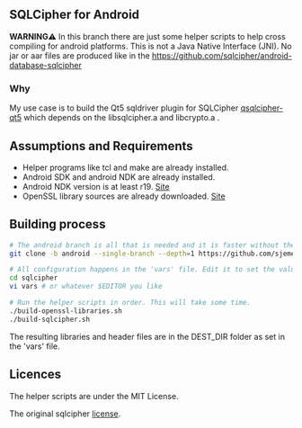 ## SQLCipher for Android

**WARNING**:warning: In this branch there are just some helper scripts to help cross compiling for android platforms. This is not a Java Native Interface (JNI). No jar or aar files are produced like in the https://github.com/sqlcipher/android-database-sqlcipher

### Why

My use case is to build the Qt5 sqldriver plugin for SQLCipher [qsqlcipher-qt5](https://github.com/sjemens/qsqlcipher-qt5) which depends on the libsqlcipher.a and libcrypto.a .

## Assumptions and Requirements

 - Helper programs like tcl and make are already installed.
 - Android SDK and android NDK are already installed.
 - Android NDK version is at least r19. [Site](https://developer.android.com/ndk/downloads/)
 - OpenSSL library sources are already downloaded. [Site](https://www.openssl.org/source/)
 
## Building process

```bash
# The android branch is all that is needed and it is faster without the commit history
git clone -b android --single-branch --depth=1 https://github.com/sjemens/sqlcipher.git

# All configuration happens in the 'vars' file. Edit it to set the values that make sense to your development enviroment.
cd sqlcipher
vi vars # or whatever $EDITOR you like

# Run the helper scripts in order. This will take some time.
./build-openssl-libraries.sh
./build-sqlcipher.sh
```

The resulting libraries and header files are in the DEST_DIR folder as set in the 'vars' file.

## Licences

The helper scripts are under the MIT License.

The original sqlcipher [license](https://github.com/sqlcipher/sqlcipher/blob/master/LICENSE).
